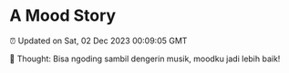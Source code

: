 # A Mood Story

⏰ Updated on Sat, 02 Dec 2023 00:09:05 GMT

💭 Thought: Bisa ngoding sambil dengerin musik, moodku jadi lebih baik!

